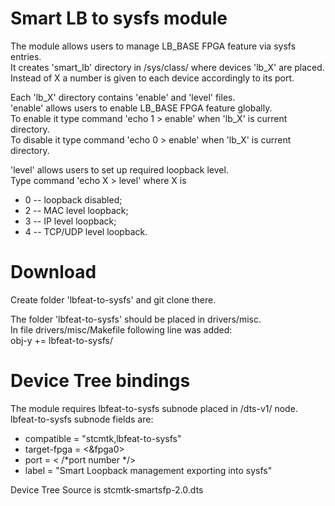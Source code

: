 Smart LB to sysfs module  
=============================================
The module allows users to manage LB_BASE FPGA feature via sysfs entries.  
It creates 'smart_lb' directory in /sys/class/ where devices 'lb_X' are placed.  
Instead of X a number is given to each device accordingly to its port.  

Each 'lb_X' directory contains 'enable' and 'level' files.  
'enable' allows users to enable LB_BASE FPGA feature globally.  
To enable it type command 'echo 1 > enable' when 'lb_X' is current directory.  
To disable it type command 'echo 0 > enable'  when 'lb_X' is current directory.  

'level' allows users to set up required loopback level.  
Type command 'echo X > level' where X is

  * 0 -- loopback disabled;
  * 2 -- MAC level loopback;
  * 3 -- IP level loopback;
  * 4 -- TCP/UDP level loopback.

Download  
==============================================
Create folder 'lbfeat-to-sysfs' and git clone there.

The folder 'lbfeat-to-sysfs' should be placed in drivers/misc.  
In file drivers/misc/Makefile following line was added:  
obj-y += lbfeat-to-sysfs/ 

Device Tree bindings  
===============================================
The module requires lbfeat-to-sysfs subnode placed in /dts-v1/ node.  
lbfeat-to-sysfs subnode fields are:  
  * compatible = "stcmtk,lbfeat-to-sysfs"
  * target-fpga = <&fpga0>
  * port = < /*port number */>  
  * label = "Smart Loopback management exporting into sysfs"

Device Tree Source is stcmtk-smartsfp-2.0.dts  

